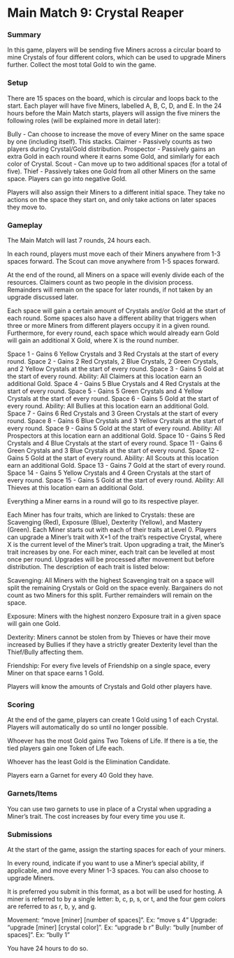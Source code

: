 # **Main Match 9: Crystal Reaper**

### **Summary**

In this game, players will be sending five Miners across a circular board to mine Crystals of four different colors, which can be used to upgrade Miners further. Collect the most total Gold to win the game. 

### **Setup**

There are 15 spaces on the board, which is circular and loops back to the start. Each player will have five Miners, labelled A, B, C, D, and E. In the 24 hours before the Main Match starts, players will assign the five miners the following roles (will be explained more in detail later):


Bully - Can choose to increase the move of every Miner on the same space by one (including itself). This stacks.
Claimer - Passively counts as two players during Crystal/Gold distribution.
Prospector - Passively gains an extra Gold in each round where it earns some Gold, and similarly for each color of Crystal.
Scout - Can move up to two additional spaces (for a total of five).
Thief - Passively takes one Gold from all other Miners on the same space. Players can go into negative Gold. 

Players will also assign their Miners to a different initial space. They take no actions on the space they start on, and only take actions on later spaces they move to. 

### **Gameplay**

The Main Match will last 7 rounds, 24 hours each. 
 
In each round, players must move each of their Miners anywhere from 1-3 spaces forward. The Scout can move anywhere from 1-5 spaces forward.

At the end of the round, all Miners on a space will evenly divide each of the resources. Claimers count as two people in the division process. Remainders will remain on the space for later rounds, if not taken by an upgrade discussed later.

Each space will gain a certain amount of Crystals and/or Gold at the start of each round. Some spaces also have a different ability that triggers when three or more Miners from different players occupy it in a given round. Furthermore, for every round, each space which would already earn Gold will gain an additional X Gold, where X is the round number.

Space 1 - Gains 6 Yellow Crystals and 3 Red Crystals at the start of every round. 
Space 2 - Gains 2 Red Crystals, 2 Blue Crystals, 2 Green Crystals, and 2 Yellow Crystals at the start of every round.
Space 3 - Gains 5 Gold at the start of every round. Ability: All Claimers at this location earn an additional Gold. 
Space 4 - Gains 5 Blue Crystals and 4 Red Crystals at the start of every round. 
Space 5 - Gains 5 Green Crystals and 4 Yellow Crystals at the start of every round.
Space 6 - Gains 5 Gold at the start of every round. Ability: All Bullies at this location earn an additional Gold. 
Space 7 - Gains 6 Red Crystals and 3 Green Crystals at the start of every round. 
Space 8 - Gains 6 Blue Crystals and 3 Yellow Crystals at the start of every round. 
Space 9 - Gains 5 Gold at the start of every round. Ability: All Prospectors at this location earn an additional Gold. 
Space 10 - Gains 5 Red Crystals and 4 Blue Crystals at the start of every round. 
Space 11 - Gains 6 Green Crystals and 3 Blue Crystals at the start of every round.
Space 12 - Gains 5 Gold at the start of every round. Ability: All Scouts at this location earn an additional Gold. 
Space 13 - Gains 7 Gold at the start of every round. 
Space 14 - Gains 5 Yellow Crystals and 4 Green Crystals at the start of every round.
Space 15 - Gains 5 Gold at the start of every round. Ability: All Thieves at this location earn an additional Gold. 

Everything a Miner earns in a round will go to its respective player.

Each Miner has four traits, which are linked to Crystals: these are Scavenging (Red), Exposure (Blue), Dexterity (Yellow), and Mastery (Green). Each Miner starts out with each of their traits at Level 0. Players can upgrade a Miner’s trait with X+1 of the trait’s respective Crystal, where X is the current level of the Miner’s trait. Upon upgrading a trait, the Miner’s trait increases by one. For each miner, each trait can be levelled at most once per round. Upgrades will be processed after movement but before distribution. The description of each trait is listed below:

Scavenging: All Miners with the highest Scavenging trait on a space will split the remaining Crystals or Gold on the space evenly. Bargainers do not count as two Miners for this split. Further remainders will remain on the space.

Exposure: Miners with the highest nonzero Exposure trait in a given space will gain one Gold. 

Dexterity: Miners cannot be stolen from by Thieves or have their move increased by Bullies if they have a strictly greater Dexterity level than the Thief/Bully affecting them. 

Friendship: For every five levels of Friendship on a single space, every Miner on that space earns 1 Gold. 

Players will know the amounts of Crystals and Gold other players have.

### **Scoring**

At the end of the game, players can create 1 Gold using 1 of each Crystal. Players will automatically do so until no longer possible.

Whoever has the most Gold gains Two Tokens of Life. If there is a tie, the tied players gain one Token of Life each.

Whoever has the least Gold is the Elimination Candidate.

Players earn a Garnet for every 40 Gold they have.

### **Garnets/Items**

You can use two garnets to use in place of a Crystal when upgrading a Miner’s trait. The cost increases by four every time you use it.

### **Submissions**

At the start of the game, assign the starting spaces for each of your miners. 

In every round, indicate if you want to use a Miner’s special ability, if applicable, and move every Miner 1-3 spaces. 
You can also choose to upgrade Miners. 

It is preferred you submit in this format, as a bot will be used for hosting. A miner is referred to by a single letter: b, c, p, s, or t, and the four gem colors are referred to as r, b, y, and g.

Movement: “move [miner] [number of spaces]”. Ex: “move s 4”
Upgrade: “upgrade [miner] [crystal color]”. Ex: “upgrade b r”
Bully: “bully [number of spaces]”. Ex: “bully 1”

You have 24 hours to do so. 


